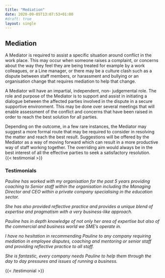 ```yaml
---
title: "Mediation"
date: 2020-09-05T13:07:53+01:00
#draft: true
layout: single
---
```



## Mediation

A Mediator is required to assist a specific situation around conflict in the work place.   This may occur when someone raises a complaint, or concerns about the way they feel they are being treated for example by a work colleagues, or a Line manager, or there may be a  culture clash such as a dispute between staff members, or harassment and bullying or an organisation change that requires mediation to help that change.

A Mediator will have an impartial, independent, non- judgemental role. The role and purpose of the Mediator is to support and assist in initiating a dialogue between the affected parties involved in the dispute in a secure supportive environment. This may be done over several meetings that will enable assessment of the conflict and concerns that have been raised in order to reach the best solution for all parties.  

Depending on the outcome, in a few rare instances, the Mediator may suggest a more formal route that may be required to consider in resolving the matter and reach the best result.  Suggestions will be offered by the Mediator as a way of moving forward which can result in a more productive way of staff working together.  The overriding aim would always be in the best interest of all the effective parties to seek a satisfactory resolution.  
{{< testimonial >}}

### Testimonials

*Pauline has worked with my organisation  for the past 5 years providing coaching to Senior staff within the organisation including the Managing Director and CEO within a private company specialising in the education sector.*

*She has also provided reflective practice and provides a unique blend of expertise and pragmatism with a very business-like approach.*

*Pauline has in depth knowledge of not only her area of expertise but also of the commercial and business world we SME’s operate in.*

*I have no hesitation in recommending Pauline to any company requiring mediation in employee disputes, coaching and mentoring or senior staff and providing reflective practice to all staff.*

*She is fantastic, every company needs Pauline to help them through the day to day pressures and issues of running a business.*

{{< /testimonial >}}